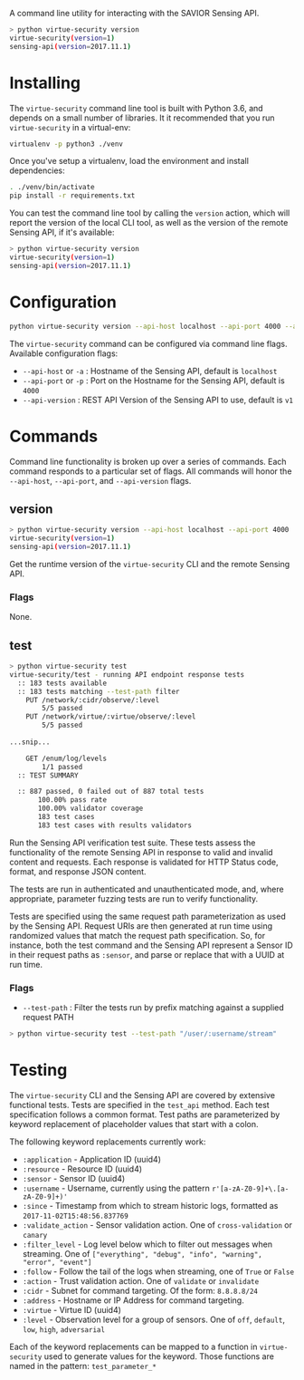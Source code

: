 A command line utility for interacting with the SAVIOR Sensing API.

```bash
> python virtue-security version
virtue-security(version=1)
sensing-api(version=2017.11.1)
```

# Installing

The `virtue-security` command line tool is built with Python 3.6, and depends on a small
number of libraries. It it recommended that you run `virtue-security` in a virtual-env:

```bash
virtualenv -p python3 ./venv 
```

Once you've setup a virtualenv, load the environment and install dependencies:

```bash
. ./venv/bin/activate
pip install -r requirements.txt
```

You can test the command line tool by calling the `version` action, which will report
the version of the local CLI tool, as well as the version of the remote Sensing API, if
it's available:

```bash
> python virtue-security version
virtue-security(version=1)
sensing-api(version=2017.11.1)
```

# Configuration

```bash
python virtue-security version --api-host localhost --api-port 4000 --api-version v1
```

The `virtue-security` command can be configured via command line flags. Available
configuration flags:

 - `--api-host` or `-a` : Hostname of the Sensing API, default is `localhost`
 - `--api-port` or `-p` : Port on the Hostname for the Sensing API, default is `4000`
 - `--api-version` : REST API Version of the Sensing API to use, default is `v1`
 
# Commands

Command line functionality is broken up over a series of commands. Each command responds
to a particular set of flags. All commands will honor the `--api-host`, `--api-port`, and
`--api-version` flags.

## version

```bash
> python virtue-security version --api-host localhost --api-port 4000
virtue-security(version=1)
sensing-api(version=2017.11.1)
```

Get the runtime version of the `virtue-security` CLI and the remote Sensing API.

### Flags

None.

## test

```bash
> python virtue-security test
virtue-security/test - running API endpoint response tests
  :: 183 tests available
  :: 183 tests matching --test-path filter
	PUT /network/:cidr/observe/:level
		5/5 passed
	PUT /network/virtue/:virtue/observe/:level
		5/5 passed
		
...snip...

	GET /enum/log/levels
		1/1 passed
  :: TEST SUMMARY

  :: 887 passed, 0 failed out of 887 total tests
       100.00% pass rate
       100.00% validator coverage
       183 test cases
       183 test cases with results validators
```

Run the Sensing API verification test suite. These tests assess the functionality of 
the remote Sensing API in response to valid and invalid content and requests. Each
response is validated for HTTP Status code, format, and response JSON content.

The tests are run in authenticated and unauthenticated mode, and, where appropriate,
parameter fuzzing tests are run to verify functionality.

Tests are specified using the same request path parameterization as used by the Sensing
API. Request URIs are then generated at run time using randomized values that match
the request path specification. So, for instance, both the test command and the Sensing API
represent a Sensor ID in their request paths as `:sensor`, and parse or replace that with
a UUID at run time.

### Flags

 - `--test-path` : Filter the tests run by prefix matching against a supplied request PATH

```bash
> python virtue-security test --test-path "/user/:username/stream"
``` 
 

# Testing

The `virtue-security` CLI and the Sensing API are covered by extensive functional tests. Tests
are specified in the `test_api` method. Each test specification follows a common format. Test
paths are parameterized by keyword replacement of placeholder values that start with a colon.

The following keyword replacements currently work:

 - `:application` - Application ID (uuid4)
 - `:resource` - Resource ID (uuid4)
 - `:sensor` - Sensor ID (uuid4)
 - `:username` - Username, currently using the pattern `r'[a-zA-Z0-9]+\.[a-zA-Z0-9]+)'`
 - `:since` - Timestamp from which to stream historic logs, formatted as `2017-11-02T15:48:56.837769`
 - `:validate_action` - Sensor validation action. One of `cross-validation` or `canary`
 - `:filter_level` - Log level below which to filter out messages when streaming. One of `["everything", "debug", "info", "warning", "error", "event"]`
 - `:follow` - Follow the tail of the logs when streaming, one of `True` or `False`
 - `:action` - Trust validation action. One of `validate` or `invalidate`
 - `:cidr` - Subnet for command targeting. Of the form: `8.8.8.8/24`
 - `:address` - Hostname or IP Address for command targeting.  
 - `:virtue` - Virtue ID (uuid4)
 - `:level` - Observation level for a group of sensors. One of `off`, `default`, `low`, `high`, `adversarial`
 
Each of the keyword replacements can be mapped to a function in `virtue-security` used to
generate values for the keyword. Those functions are named in the pattern: `test_parameter_*`